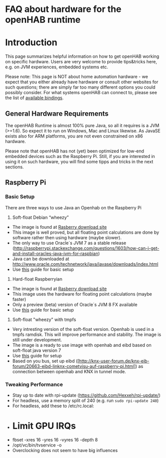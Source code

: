 # FAQ about hardware for the openHAB runtime

# Introduction

This page summarizes helpful information on how to get openHAB working on specific hardware.
Users are very welcome to provide tips&tricks here, e.g. on JVM experiences, embedded systems etc.

Please note: This page is NOT about home automation hardware - we expect that you either already have hardware or consult other websites for such questions; there are simply far too many different options you could possibly consider. For what systems openHAB can connect to, please see the list of [available bindings](http://code.google.com/p/openhab/wiki/Features#Bindings).

## General Hardware Requirements

The openHAB Runtime is almost 100% pure Java, so all it requires is a JVM (>=1.6). So expect it to run on Windows, Mac and Linux likewise. As JavaSE exists also for ARM platforms, you are not even constrained on x86 hardware.

Please note that openHAB has not (yet) been optimized for low-end embedded devices such as the Raspberry Pi. Still, if you are interested in using it on such hardware, you will find some tipps and tricks in the next sections.

## Raspberry Pi

### Basic Setup

There are three ways to use Java an Openhab on the Raspberry Pi

1. Soft-float Debian “wheezy”
- The image is found at [Rasberry download site](http://www.raspberrypi.org/downloads)
- This image is well proved, but all floating point calculations are done by software rather then using hardware (maybe slower).
- The only way to use Oracle´s JVM 7 as a stable release (http://raspberrypi.stackexchange.com/questions/1603/how-can-i-get-and-install-oracles-java-jvm-for-raspbian)
- Java can be downloaded at http://www.oracle.com/technetwork/java/javase/downloads/index.html
- Use [this](http://www.savagehomeautomation.com/projects/raspberry-pi-installing-oracle-java-runtime-environment-jre.html) guide for basic setup
1. Hard-float Raspberryian
- The image is found at [Rasberry download site](http://www.raspberrypi.org/downloads)
- This image uses the hardware for floating point calculations (maybe faster)
- Only a preview (beta) version of Oracle´s JVM 8 FX available
- Use [this](http://javafx.steveonjava.com/javafx-on-raspberry-pi-3-easy-steps/) guide for basic setup
1. Soft-float "wheezy" with tmpfs
- Very intresting version of the soft-float version. Openhab is used in a tmpfs ramdisk. This will improve performance and stability. The image is still under development.
- The image is a ready to use image with openhab and eibd based on soft-float java version 7
- Use [this](https://github.com/cribskip/OpenHABpi/wiki/Getting-Started) guide for setup
- Based on you bus, set up eibd ([http://knx-user-forum.de/knx-eib-forum/20663-eibd-linknx-cometvisu-auf-raspberry-pi.html]) as connection between openhab and KNX in tunnel mode.

### Tweaking Performance

- Stay up to date with rpi-update (https://github.com/Hexxeh/rpi-update/)
- For headless, use a memory split of 240 (e.g. run `sudo rpi-update 240`)
- For headless, add these to /etc/rc.local:
- # Limit GPU IRQs
- fbset -xres 16 -yres 16 -vyres 16 -depth 8
- /opt/vc/bin/tvservice -o
- Overclocking does not seem to have big influences